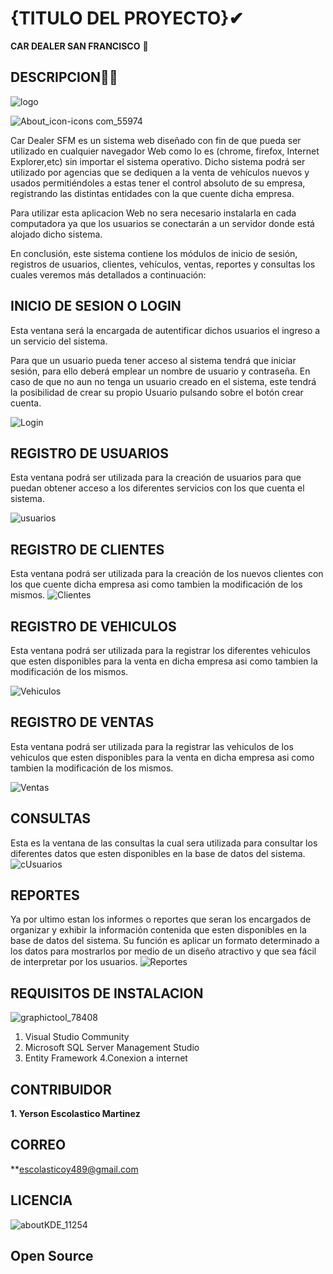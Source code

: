 # {TITULO DEL PROYECTO}✔ 

**CAR DEALER SAN FRANCISCO** 🚗


## DESCRIPCION🕵️‍♀️

![logo](https://user-images.githubusercontent.com/50494642/69689801-dfc51d00-1104-11ea-8562-aa99f300a79f.jpg)


![About_icon-icons com_55974](https://user-images.githubusercontent.com/50494642/62062891-77e8ed80-b25c-11e9-8e59-c9432487dad2.png)

Car Dealer SFM es un sistema web diseñado con fin de que pueda ser utilizado en cualquier navegador Web como lo es (chrome, firefox, Internet Explorer,etc) sin importar el sistema operativo.
Dicho sistema podrá ser utilizado por agencias que se dediquen a la venta de vehículos nuevos y usados permitiéndoles a estas tener el control absoluto de su empresa, registrando las distintas entidades con la que cuente dicha empresa.

Para utilizar esta aplicacion Web no sera necesario instalarla en cada computadora ya que los usuarios se conectarán a un servidor donde está alojado dicho sistema. 

En conclusión, este sistema contiene los módulos de inicio de sesión, registros de usuarios, clientes, vehículos, ventas, reportes y consultas los cuales veremos más detallados a continuación:



## INICIO DE SESION O LOGIN

Esta ventana será la encargada de autentificar dichos usuarios el ingreso a un servicio del sistema.

Para que un usuario pueda tener acceso al sistema tendrá  que iniciar sesión, para ello deberá  emplear un 
nombre de usuario y contraseña. En caso de que no aun no tenga un usuario creado en el sistema, este tendrá la 
posibilidad de crear su propio Usuario pulsando sobre el botón crear cuenta.

![Login](https://user-images.githubusercontent.com/50494642/69691321-b35fcf80-1109-11ea-8b1f-9f799f7b9fe1.PNG)


## REGISTRO DE USUARIOS
Esta ventana podrá ser utilizada para la creación de usuarios para que puedan obtener acceso a los diferentes servicios con los que
cuenta el sistema.

![usuarios](https://user-images.githubusercontent.com/50494642/69733023-a40f6f00-1167-11ea-9568-6d4b48ada01a.PNG)

## REGISTRO DE CLIENTES
Esta ventana podrá ser utilizada para la creación de los nuevos clientes con los que cuente dicha empresa asi como tambien la modificación de los mismos.
![Clientes](https://user-images.githubusercontent.com/50494642/69691935-857b8a80-110b-11ea-86d5-1c70b532fd72.PNG)


## REGISTRO DE VEHICULOS
Esta ventana podrá ser utilizada para la registrar los diferentes vehiculos que esten disponibles para la venta en dicha empresa asi como tambien la modificación de los mismos.

![Vehiculos](https://user-images.githubusercontent.com/50494642/69691975-a3e18600-110b-11ea-8238-0d52effe70a1.PNG)

## REGISTRO DE VENTAS
Esta ventana podrá ser utilizada para la registrar las vehiculos de los vehiculos que esten disponibles para la venta en dicha empresa asi como tambien la modificación de los mismos.

![Ventas](https://user-images.githubusercontent.com/50494642/69692013-c1165480-110b-11ea-857b-06aa402d282e.PNG)


## CONSULTAS
Esta es la ventana de las consultas la cual  sera utilizada para consultar los diferentes datos que esten disponibles en la base de datos del sistema.
![cUsuarios](https://user-images.githubusercontent.com/50494642/69761642-f326c580-11a2-11ea-8127-eb9cc6dcbcec.PNG)

## REPORTES
Ya por ultimo estan los informes o reportes que seran los encargados de organizar y exhibir la información contenida que esten disponibles en la base de datos del sistema. Su función es aplicar un formato determinado a los datos para mostrarlos por medio de un diseño atractivo y que sea fácil de interpretar por los usuarios.
![Reportes](https://user-images.githubusercontent.com/50494642/69692068-eacf7b80-110b-11ea-89ff-35a2ba8c864f.PNG)


## REQUISITOS DE INSTALACION
![graphictool_78408](https://user-images.githubusercontent.com/50494642/62062628-ef6a4d00-b25b-11e9-83c5-03cd3faae62a.png)

1. Visual Studio Community
2. Microsoft SQL Server Management Studio 
3. Entity Framework
4.Conexion a internet
## CONTRIBUIDOR

**1. Yerson Escolastico Martinez**
## CORREO
**escolasticoy489@gmail.com


## LICENCIA 
![aboutKDE_11254](https://user-images.githubusercontent.com/50494642/62062967-9949d980-b25c-11e9-9d1e-ac767314f28e.png)

## Open Source
